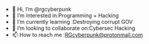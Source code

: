 - 👋 Hi, I’m @rgcyberpunk
- 👀 I’m interested in:Programming + Hacking
- 🌱 I’m currently learning :Destroying corrupt GOV
- 💞️ I’m looking to collaborate on:Cybersec Hacking
- 📫 How to reach me :RGcyberpunk@protonmail.com

<!---
rgcyberpunk/rgcyberpunk is a ✨ special ✨ repository because its `README.md` (this file) appears on your GitHub profile.
You can click the Preview link to take a look at your changes.
--->
